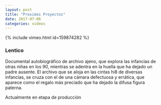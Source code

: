 ```yaml
---
layout: post
title: "Proximos Proyectos"
date: 2017-07-06
categories: videos
---
```


{% include vimeo.html id=159874282 %}

### Lentico
Documental autobiográfico de archivo ajeno, que explora las infancias de otras
niñas en los 90, mientras se adentra en la huella que ha dejado un padre
ausente.
El archivo que se aloja en las cintas hi8 de diversas infancias, se cruza con
el de una cámara defectuosa y errática, que aparece como el regalo más preciado
que ha dejado la difusa figura paterna.

Actualmente en etapa de producción

